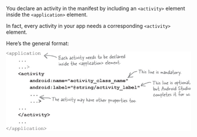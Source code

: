 You declare an activity in the manifest by including 
an `<activity>` element inside the `<application>` element. 

In fact, every activity in your app needs a corresponding 
`<activity>` element. 

Here’s the general format:


![](.guides/img/15code.png)